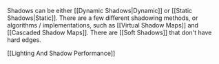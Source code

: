 Shadows can be either [[Dynamic Shadows|Dynamic]] or [[Static Shadows|Static]].
There are a few different shadowing methods, or algorithms / implementations, such as [[Virtual Shadow Maps]] and [[Cascaded Shadow Maps]].
There are [[Soft Shadows]] that don't have hard edges.

[[Lighting And Shadow Performance]]


